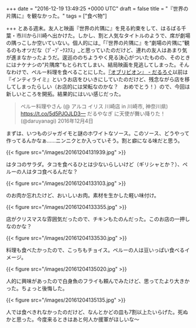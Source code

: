 
+++
date = "2016-12-19 13:49:25 +0000 UTC"
draft = false
title = "『世界の片隅に』を観なかった。"
tags = ["食べ物"]

+++
とある週末。友人と映画『世界の片隅に』を見る約束をして、はるばる千葉・市川から川崎へ出かけた。しかし、割と人気なタイトルのようで、席が劇場の隅っこしか空いていない。個人的には_「『世界の片隅に』を“劇場の片隅に”観るのもオツだな（ﾌﾟｰﾌﾟｰｸｽｸｽ」_と思っていたのだけど、連れの友人はあまり気が進まなかったようだ。逡巡ののちようやく見る決心がついたものの、そのときにはナケナシの“片隅席”もとられてしまい、結局映画を見逃してしまった。そんなわけで、ペルー料理を食べることにした。[『オブリビオン』 - だるろぐ](https://blog.daruyanagi.jp/entry/2013/07/01/000542)以前は『インティライミ』というお店をひいきにしていたのだけど、残念ながら店を移してしまったらしい（お店的には栄転なのかな？　おめでとう！）ので、今回は新しいところを開拓。結果的にはいい感じだった。

>ペルー料理やさん (@ アルコ イリス 川崎店 in 川崎市, 神奈川県) https://t.co/5d5PJOJLD3— だるやなぎ に天使が舞い降りた！ (@daruyanagi) 2016年12月4日<script async="" src="https://platform.twitter.com/widgets.js" charset="utf-8"></script>

まずは、いつものジャガイモと謎のホワイトなソース。このソース、どうやって作ってるんかなぁ……ニンニクとか入っていそう。割と癖になる味だと思う。

{{< figure src="/images/20161204131939.jpg"  >}}

はタコのサラダ。タコを食べるひとは少ないらしいけど（ギリシャとか？）、ペルーの人はタコ食べるんだな？

{{< figure src="/images/20161204133103.jpg"  >}}

のお肉か忘れたけど、おいしいお肉。素材を生かした軽い味付け。

{{< figure src="/images/20161204133355.jpg"  >}}

店がクリスマスな雰囲気だったので、チキンもたのんだった。このお店の一押しなのかな？

{{< figure src="/images/20161204133530.jpg"  >}}

料理も食べたかったので、こっちもチョイス。ペルーの人は豆いっぱい食べるイメージ。

{{< figure src="/images/20161204135020.jpg"  >}}

人的に興味があったので白身魚のフライも頼んでみたけど、思ってたより大きかった。ちょっと後悔した。

{{< figure src="/images/20161204135135.jpg"  >}}

人では食べきれなかったのだけど、なんとかどの皿も7割以上たいらげた。死ぬかと思った。今度来るときはあと何人か援軍がほしいな～


